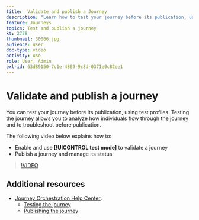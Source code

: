 ```yaml
---
title:  Validate and publish a Journey
description: "Learn how to test your journey before its publication, using test profiles. "
feature: Journeys
topics: Test and publish a journey
kt: 2778
thumbnail: 30066.jpg
audience: user
doc-type: video
activity: use
role: User, Admin
exl-id: 63d89150-7c1e-4869-9c8d-0371e0c82ee1
---
```

# Validate and publish a journey

You can test your journey before its publication, using test profiles. Testing the journey allows you to analyze how individuals flow through the journey and to troubleshoot before publication.

The following video below explains how to:

* Enable and use **[!UICONTROL test mode]** to validate a journey
* Publish a journey and manage its status
  
>[!VIDEO](https://video.tv.adobe.com/v/30066?quality=12)

## Additional resources

* [Journey Orchestration Help Center](https://experienceleague.adobe.com/docs/journeys/using/journey-orchestration-home.html?lang=en):
  * [Testing the journey](https://experienceleague.adobe.com/docs/journeys/using/building-journeys/testing-the-journey.html)
  * [Publishing the journey](https://experienceleague.adobe.com/docs/journeys/using/building-journeys/publishing-the-journey.html)
